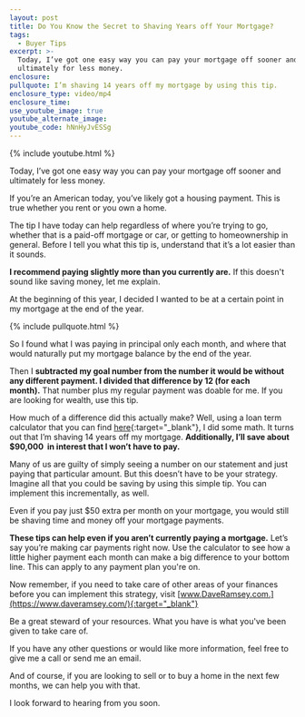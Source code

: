 ```yaml
---
layout: post
title: Do You Know the Secret to Shaving Years off Your Mortgage?
tags:
  - Buyer Tips
excerpt: >-
  Today, I’ve got one easy way you can pay your mortgage off sooner and
  ultimately for less money.
enclosure:
pullquote: I’m shaving 14 years off my mortgage by using this tip.
enclosure_type: video/mp4
enclosure_time:
use_youtube_image: true
youtube_alternate_image:
youtube_code: hNnHyJvESSg
---
```



{% include youtube.html %}

Today, I’ve got one easy way you can pay your mortgage off sooner and ultimately for less money.

If you’re an American today, you’ve likely got a housing payment. This is true whether you rent or you own a home.

The tip I have today can help regardless of where you’re trying to go, whether that is a paid-off mortgage or car, or getting to homeownership in general. Before I tell you what this tip is, understand that it’s a lot easier than it sounds.

**I recommend paying slightly more than you currently are.** If this doesn't sound like saving money, let me explain.

At the beginning of this year, I decided I wanted to be at a certain point in my mortgage at the end of the year.

{% include pullquote.html %}

So I found what I was paying in principal only each month, and where that would naturally put my mortgage balance by the end of the year.

Then I **subtracted my goal number from the number it would be without any different payment. I divided that difference by 12 (for each month).** That number plus my regular payment was doable for me. If you are looking for wealth, use this tip.

How much of a difference did this actually make? Well, using a loan term calculator that you can find [here](http://www.free-online-calculator-use.com/missing-term-loan-calculator.html#calculator){:target="_blank"}, I did some math. It turns out that I’m shaving 14 years off my mortgage. **Additionally, I’ll save about $90,000  in interest that I won’t have to pay.**

Many of us are guilty of simply seeing a number on our statement and just paying that particular amount. But this doesn’t have to be your strategy. Imagine all that you could be saving by using this simple tip. You can implement this incrementally, as well.

Even if you pay just $50 extra per month on your mortgage, you would still be shaving time and money off your mortgage payments.

**These tips can help even if you aren’t currently paying a mortgage.** Let’s say you’re making car payments right now. Use the calculator to see how a little higher payment each month can make a big difference to your bottom line. This can apply to any payment plan you're on.

Now remember, if you need to take care of other areas of your finances before you can implement this strategy, visit [www.DaveRamsey.com.](https://www.daveramsey.com/){:target="_blank"}

Be a great steward of your resources. What you have is what you've been given to take care of.

If you have any other questions or would like more information, feel free to give me a call or send me an email.

And of course, if you are looking to sell or to buy a home in the next few months, we can help you with that.

I look forward to hearing from you soon.